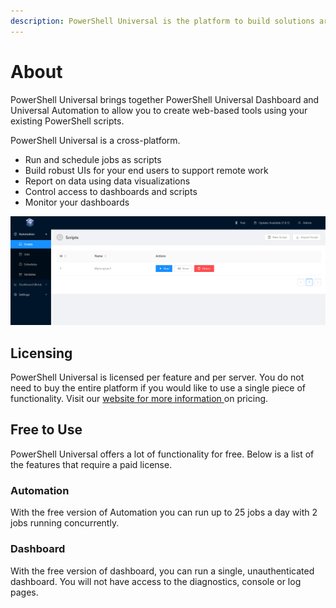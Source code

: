 ```yaml
---
description: PowerShell Universal is the platform to build solutions around PowerShell.
---
```


# About

PowerShell Universal brings together PowerShell Universal Dashboard and Universal Automation to allow you to create web-based tools using your existing PowerShell scripts. 

PowerShell Universal is a cross-platform.

* Run and schedule jobs as scripts
* Build robust UIs for your end users to support remote work
* Report on data using data visualizations 
* Control access to dashboards and scripts
* Monitor your dashboards

![](.gitbook/assets/image%20%2810%29.png)

## Licensing 

PowerShell Universal is licensed per feature and per server. You do not need to buy the entire platform if you would like to use a single piece of functionality. Visit our [website for more information ](https://ironmansoftware.com/powershell-universal/)on pricing. 

## Free to Use

PowerShell Universal offers a lot of functionality for free. Below is a list of the features that require a paid license. 

### Automation 

With the free version of Automation you can run up to 25 jobs a day with 2 jobs running concurrently. 

### Dashboard 

With the free version of dashboard, you can run a single, unauthenticated dashboard. You will not have access to the diagnostics, console or log pages. 

